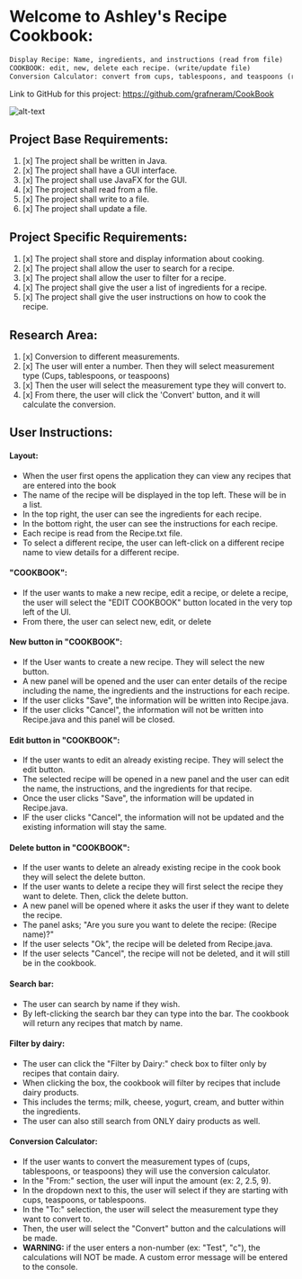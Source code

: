 # **Welcome to Ashley's Recipe Cookbook:**

```diff
Display Recipe: Name, ingredients, and instructions (read from file)
COOKBOOK: edit, new, delete each recipe. (write/update file)
Conversion Calculator: convert from cups, tablespoons, and teaspoons (research area)
```

Link to GitHub for this project: https://github.com/grafneram/CookBook

![alt-text](https://encrypted-tbn0.gstatic.com/images?q=tbn:ANd9GcTfpcrYTcwV0f8xAuTSth4lMcEFaSVXMFJURxMBbq6I5E6IF22173zp1zQ2Tvv47dG8I74&usqp=CAU)

## Project Base Requirements:
1. [x] The project shall be written in Java.
2. [x] The project shall have a GUI interface.
3. [x] The project shall use JavaFX for the GUI.
4. [x] The project shall read from a file.
5. [x] The project shall write to a file.
6. [x] The project shall update a file.

## Project Specific Requirements:
1. [x] The project shall store and display information about cooking.
2. [x] The project shall allow the user to search for a recipe.
3. [x] The project shall allow the user to filter for a recipe.
4. [x] The project shall give the user a list of ingredients for a recipe.
5. [x] The project shall give the user instructions on how to cook the recipe.

## Research Area:
1. [x] Conversion to different measurements.
2. [x] The user will enter a number. Then they will select measurement type (Cups, tablespoons, or teaspoons)
3. [x] Then the user will select the measurement type they will convert to.
4. [x] From there, the user will click the 'Convert' button, and it will calculate the conversion.

## User Instructions:

#### Layout:
- When the user first opens the application they can view any recipes that are entered into the book
- The name of the recipe will be displayed in the top left. These will be in a list.
- In the top right, the user can see the ingredients for each recipe.
- In the bottom right, the user can see the instructions for each recipe.
- Each recipe is read from the Recipe.txt file.
- To select a different recipe, the user can left-click on a different recipe name to view details for a different recipe.

#### "COOKBOOK":
- If the user wants to make a new recipe, edit a recipe, or delete a recipe, the user will select the "EDIT COOKBOOK" button located in the very top left of the UI.
- From there, the user can select new, edit, or delete

#### New button in "COOKBOOK":
- If the User wants to create a new recipe. They will select the new button.
- A new panel will be opened and the user can enter details of the recipe including the name, the ingredients and the instructions for each recipe.
- If the user clicks "Save", the information will be written into Recipe.java.
- If the user clicks "Cancel", the information will not be written into Recipe.java and this panel will be closed.

#### Edit button in "COOKBOOK":

- If the user wants to edit an already existing recipe. They will select the edit button.
- The selected recipe will be opened in a new panel and the user can edit the name, the instructions, and the ingredients for that recipe.
- Once the user clicks "Save", the information will be updated in Recipe.java.
- IF the user clicks "Cancel", the information will not be updated and the existing information will stay the same.

#### Delete button in "COOKBOOK":

- If the user wants to delete an already existing recipe in the cook book they will select the delete button.
- If the user wants to delete a recipe they will first select the recipe they want to delete. Then, click the delete button.
- A new panel will be opened where it asks the user if they want to delete the recipe.
- The panel asks; "Are you sure you want to delete the recipe: (Recipe name)?"
- If the user selects "Ok", the recipe will be deleted from Recipe.java.
- If the user selects "Cancel", the recipe will not be deleted, and it will still be in the cookbook.

#### Search bar:

- The user can search by name if they wish.
- By left-clicking the search bar they can type into the bar. The cookbook will return any recipes that match by name.

#### Filter by dairy:
- The user can click the "Filter by Dairy:" check box to filter only by recipes that contain dairy.
- When clicking the box, the cookbook will filter by recipes that include dairy products.
- This includes the terms; milk, cheese, yogurt, cream, and butter within the ingredients.
- The user can also still search from ONLY dairy products as well.

#### Conversion Calculator: 
- If the user wants to convert the measurement types of (cups, tablespoons, or teaspoons) they will use the conversion calculator.
- In the "From:" section, the user will input the amount (ex: 2, 2.5, 9).
- In the dropdown next to this, the user will select if they are starting with cups, teaspoons, or tablespoons.
- In the "To:" selection, the user will select the measurement type they want to convert to.
- Then, the user will select the "Convert" button and the calculations will be made.
- **WARNING:** if the user enters a non-number (ex: "Test", "c"), the calculations will NOT be made. A custom error message will be entered to the console.